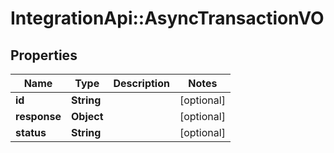 # IntegrationApi::AsyncTransactionVO

## Properties
Name | Type | Description | Notes
------------ | ------------- | ------------- | -------------
**id** | **String** |  | [optional] 
**response** | **Object** |  | [optional] 
**status** | **String** |  | [optional] 


